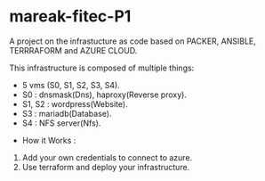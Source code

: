 # mareak-fitec-P1

A project on the infrastucture as code based on PACKER, ANSIBLE, TERRRAFORM and AZURE CLOUD.

This infrastructure is composed of multiple things:

- 5 vms (S0, S1, S2, S3, S4).
- S0 : dnsmask(Dns), haproxy(Reverse proxy).
- S1, S2 : wordpress(Website).
- S3 : mariadb(Database).
- S4 : NFS server(Nfs).


* How it Works :

1. Add your own credentials to connect to azure.
2. Use terraform and deploy your infrastructure.
